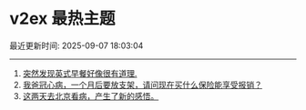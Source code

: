 # v2ex 最热主题

最近更新时间: 2025-09-07 18:03:04

--- 
1. [突然发现英式早餐好像很有道理.](https://www.v2ex.com/t/1157549) 
2. [我爸冠心病，一个月后要放支架，请问现在买什么保险能享受报销？](https://www.v2ex.com/t/1157560) 
3. [这两天去北京看病，产生了新的感悟。](https://www.v2ex.com/t/1157582) 

